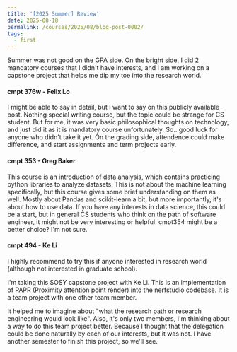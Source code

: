 ```yaml
---
title: '[2025 Summer] Review'
date: 2025-08-18
permalink: /courses/2025/08/blog-post-0002/
tags:
  - first
---
```


Summer was not good on the GPA side. On the bright side, I did 2 mandatory courses that I didn't have interests,
and I am working on a capstone project that helps me dip my toe into the research world.

#### cmpt 376w - Felix Lo
I might be able to say in detail, but I want to say on this publicly available post.
Nothing special writing course, but the topic could be strange for CS student.
But for me, it was very basic philosophical thoughts on technology, 
and just did it as it is mandatory course unfortunately. So.. good luck for anyone who didn't take it yet.
On the grading side, attendence could make difference, and start assignments and term projects early.

#### cmpt 353 - Greg Baker
This course is an introduction of data analysis, which contains practicing python libraries to analyze datasets.
This is not about the machine learning specifically, but this course gives some brief understanding on them as well.
Mostly about Pandas and scikit-learn a bit, but more importantly, it's about how to use data.
If you have any interests in data science, this could be a start, 
but in general CS students who think on the path of software engineer, it might not be very interesting or helpful.
cmpt354 might be a better choice? I'm not sure.

#### cmpt 494 - Ke Li
I highly recommend to try this if anyone interested in research world 
(although not interested in graduate school).

I'm taking this SOSY capstone project with Ke Li. 
This is an implementation of PAPR (Proximity attention point render) into the nerfstudio codebase.
It is a team project with one other team member.

It helped me to imagine about "what the research path or research engineering would look like".
Also, it's only two members, I'm thinking about a way to do this team project better.
Because I thought that the delegation could be done naturally by each of our interests,
but it was not. I have another semester to finish this project, so we'll see.

